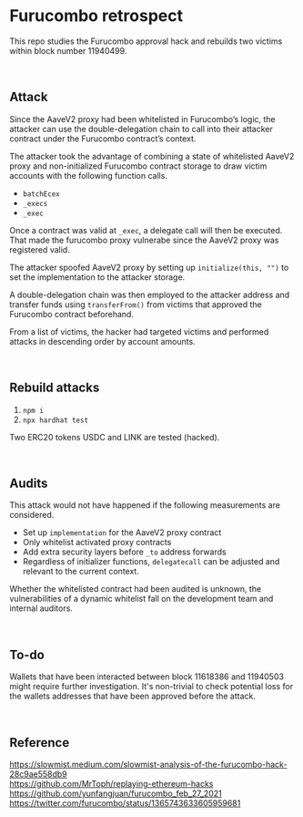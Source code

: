 # Furucombo retrospect

This repo studies the Furucombo approval hack and rebuilds two victims within block number 11940499.

<br>

## Attack

Since the AaveV2 proxy had been whitelisted in Furucombo’s logic, the attacker can use   the double-delegation chain to call into their attacker contract under the Furucombo contract’s context.

The attacker took the advantage of combining a state of whitelisted AaveV2 proxy and non-initialized Furucombo contract storage to draw victim accounts with the following function calls.

- `batchEcex`
- `_execs`
- `_exec`

Once a contract was valid at `_exec`, a delegate call will then be executed. That made the furucombo proxy vulnerabe since the AaveV2 proxy was registered valid.

The attacker spoofed AaveV2 proxy by setting up `initialize(this, "")` to set the implementation to the attacker storage.

A double-delegation chain was then employed to the attacker address and transfer funds using `transferFrom()` from victims that approved the Furucombo contract beforehand.

From a list of victims, the hacker had targeted victims and performed attacks in descending order by account amounts.

<br>

## Rebuild attacks

1. `npm i`
2. `npx hardhat test`

Two ERC20 tokens USDC and LINK are tested (hacked).

<br>

## Audits

This attack would not have happened if the following measurements are considered.

- Set up `implementation` for the AaveV2 proxy contract
- Only whitelist activated proxy contracts
- Add extra security layers before `_to` address forwards
- Regardless of initializer functions, `delegatecall` can be adjusted and relevant to the current context.

Whether the whitelisted contract had been audited is unknown, the vulnerabilities of a dynamic whitelist fall on the development team and internal auditors.

<br/>

## To-do

Wallets that have been interacted between block 11618386 and 11940503 might require further investigation. It's non-trivial to check potential loss for the wallets addresses that have been approved before the attack.

<br/>

## Reference

https://slowmist.medium.com/slowmist-analysis-of-the-furucombo-hack-28c9ae558db9  
https://github.com/MrToph/replaying-ethereum-hacks  
https://github.com/yunfangjuan/furucombo_feb_27_2021  
https://twitter.com/furucombo/status/1365743633605959681
